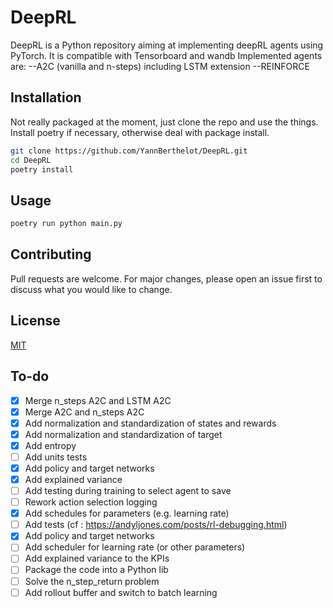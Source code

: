 # DeepRL

DeepRL is a Python repository aiming at implementing deepRL agents using PyTorch. It is compatible with Tensorboard and wandb
Implemented agents are:
--A2C (vanilla and n-steps) including LSTM extension
--REINFORCE

## Installation

Not really packaged at the moment, just clone the repo and use the things. Install poetry if necessary, otherwise deal with package install.

```bash
git clone https://github.com/YannBerthelot/DeepRL.git
cd DeepRL
poetry install
```

## Usage

```bash
poetry run python main.py
```

## Contributing

Pull requests are welcome. For major changes, please open an issue first to discuss what you would like to change.

## License

[MIT](https://choosealicense.com/licenses/mit/)

## To-do

- [x] Merge n_steps A2C and LSTM A2C
- [x] Merge A2C and n_steps A2C
- [x] Add normalization and standardization of states and rewards
- [x] Add normalization and standardization of target
- [x] Add entropy
- [ ] Add units tests
- [x] Add policy and target networks
- [x] Add explained variance
- [ ] Add testing during training to select agent to save
- [ ] Rework action selection logging
- [x] Add schedules for parameters (e.g. learning rate)
- [ ] Add tests (cf : https://andyljones.com/posts/rl-debugging.html)
- [x] Add policy and target networks
- [ ] Add scheduler for learning rate (or other parameters)
- [ ] Add explained variance to the KPIs
- [ ] Package the code into a Python lib
- [ ] Solve the n_step_return problem
- [ ] Add rollout buffer and switch to batch learning
